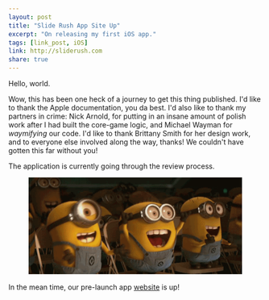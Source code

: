 ```yaml
---
layout: post
title: "Slide Rush App Site Up"
excerpt: "On releasing my first iOS app."
tags: [link_post, iOS]
link: http://sliderush.com
share: true
---
```


Hello, world.

Wow, this has been one heck of a journey to get this thing published. I'd like to thank the Apple documentation, you da best. I'd also like to thank my partners in crime: Nick Arnold, for putting in an insane amount of polish work after I had built the core-game logic, and Michael Wayman for *waymifying* our code. I'd like to thank Brittany Smith for her design work, and to everyone else involved along the way, thanks! We couldn't have gotten this far without you!

The application is currently going through the review process.

<figure >
    <a href="/images/minions-yay.gif"><img src="/images/minions-yay.gif"></a>
</figure>

In the mean time, our pre-launch app [website](http://splash.sliderush.com) is up!
